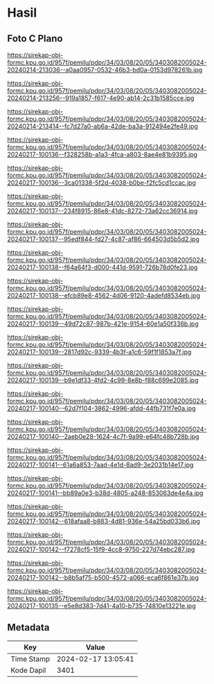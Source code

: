 # Hasil

## Foto C Plano

https://sirekap-obj-formc.kpu.go.id/957f/pemilu/pdpr/34/03/08/20/05/3403082005024-20240214-213036--a0aa0957-0532-46b3-bd0a-0153d978261b.jpg

https://sirekap-obj-formc.kpu.go.id/957f/pemilu/pdpr/34/03/08/20/05/3403082005024-20240214-213256--919a1857-f617-4e90-ab14-2c31b1585cce.jpg

https://sirekap-obj-formc.kpu.go.id/957f/pemilu/pdpr/34/03/08/20/05/3403082005024-20240214-213414--fc7d27a0-ab6a-42de-ba3a-912494e2fe49.jpg

https://sirekap-obj-formc.kpu.go.id/957f/pemilu/pdpr/34/03/08/20/05/3403082005024-20240217-100136--f328258b-a1a3-4fca-a803-8ae4e81b9395.jpg

https://sirekap-obj-formc.kpu.go.id/957f/pemilu/pdpr/34/03/08/20/05/3403082005024-20240217-100136--3ca01338-5f2d-4038-b0be-f2fc5cd1ccac.jpg

https://sirekap-obj-formc.kpu.go.id/957f/pemilu/pdpr/34/03/08/20/05/3403082005024-20240217-100137--234f8915-86e8-41dc-8272-73a62cc36914.jpg

https://sirekap-obj-formc.kpu.go.id/957f/pemilu/pdpr/34/03/08/20/05/3403082005024-20240217-100137--95edf844-fd27-4c87-af86-664503d5b5d2.jpg

https://sirekap-obj-formc.kpu.go.id/957f/pemilu/pdpr/34/03/08/20/05/3403082005024-20240217-100138--f64a64f3-d000-441d-9591-726b78d0fe23.jpg

https://sirekap-obj-formc.kpu.go.id/957f/pemilu/pdpr/34/03/08/20/05/3403082005024-20240217-100138--efcb89e8-4562-4d06-9120-4adefd8534eb.jpg

https://sirekap-obj-formc.kpu.go.id/957f/pemilu/pdpr/34/03/08/20/05/3403082005024-20240217-100139--49d72c87-987b-421e-9154-60e1a50f336b.jpg

https://sirekap-obj-formc.kpu.go.id/957f/pemilu/pdpr/34/03/08/20/05/3403082005024-20240217-100139--2817d92c-9339-4b3f-a1c6-59f1f1853a7f.jpg

https://sirekap-obj-formc.kpu.go.id/957f/pemilu/pdpr/34/03/08/20/05/3403082005024-20240217-100139--b9e1df33-4fd2-4c99-8e8b-f88c699e2085.jpg

https://sirekap-obj-formc.kpu.go.id/957f/pemilu/pdpr/34/03/08/20/05/3403082005024-20240217-100140--62d7f104-3862-4996-afdd-44fb731f7e0a.jpg

https://sirekap-obj-formc.kpu.go.id/957f/pemilu/pdpr/34/03/08/20/05/3403082005024-20240217-100140--2aeb0e28-1624-4c7f-9a99-e64fc48b728b.jpg

https://sirekap-obj-formc.kpu.go.id/957f/pemilu/pdpr/34/03/08/20/05/3403082005024-20240217-100141--61a6a853-7aad-4e1d-8ad9-3e2031b14e17.jpg

https://sirekap-obj-formc.kpu.go.id/957f/pemilu/pdpr/34/03/08/20/05/3403082005024-20240217-100141--bb89a0e3-b38d-4805-a248-853063de4e4a.jpg

https://sirekap-obj-formc.kpu.go.id/957f/pemilu/pdpr/34/03/08/20/05/3403082005024-20240217-100142--618afaa8-b883-4d81-936e-54a25bd033b6.jpg

https://sirekap-obj-formc.kpu.go.id/957f/pemilu/pdpr/34/03/08/20/05/3403082005024-20240217-100142--f7278cf5-15f9-4cc8-9750-227d74ebc287.jpg

https://sirekap-obj-formc.kpu.go.id/957f/pemilu/pdpr/34/03/08/20/05/3403082005024-20240217-100142--b8b5af75-b500-4572-a066-eca6f861e37b.jpg

https://sirekap-obj-formc.kpu.go.id/957f/pemilu/pdpr/34/03/08/20/05/3403082005024-20240217-100135--e5e8d383-7d41-4a10-b735-74810e13221e.jpg


## Metadata

| Key        | Value               |
| ---------- | ------------------- |
| Time Stamp | 2024-02-17 13:05:41 |
| Kode Dapil | 3401                |



